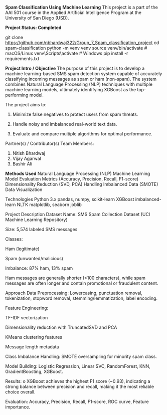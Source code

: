 **Spam Classification Using Machine Learning**
This project is a part of the AAI 501 course in the Applied Artificial Intelligence Program at the University of San Diego (USD).

**Project Status: Completed**

git clone https://github.com/nbhardwaj322/Group_7_Spam_classification_project
cd spam-classification
python -m venv venv
source venv/bin/activate    # macOS/Linux
venv\Scripts\activate       # Windows
pip install -r requirements.txt

**Project Intro / Objective**
The purpose of this project is to develop a machine learning-based SMS spam detection system capable of accurately classifying incoming messages as spam or ham (non-spam).
The system combines Natural Language Processing (NLP) techniques with multiple machine learning models, ultimately identifying XGBoost as the top-performing model.

The project aims to:

1) Minimize false negatives to protect users from spam threats.

2) Handle noisy and imbalanced real-world text data.

3) Evaluate and compare multiple algorithms for optimal performance.

Partner(s) / Contributor(s)
Team Members:

1) Nitish Bhardwaj
2) Vijay Agarwal
3) Bashir Ali

**Methods Used**
Natural Language Processing (NLP)
Machine Learning
Model Evaluation Metrics (Accuracy, Precision, Recall, F1-score)
Dimensionality Reduction (SVD, PCA)
Handling Imbalanced Data (SMOTE)
Data Visualization

Technologies
Python 3.x
pandas, numpy, scikit-learn
XGBoost
imbalanced-learn
NLTK
matplotlib, 
seaborn
joblib

Project Description
Dataset
Name: SMS Spam Collection Dataset (UCI Machine Learning Repository)

Size: 5,574 labeled SMS messages

Classes:

Ham (legitimate)

Spam (unwanted/malicious)

Imbalance: 87% ham, 13% spam

Ham messages are generally shorter (<100 characters), while spam messages are often longer and contain promotional or fraudulent content.

Approach
Data Preprocessing: Lowercasing, punctuation removal, tokenization, stopword removal, stemming/lemmatization, label encoding.

Feature Engineering:

TF-IDF vectorization

Dimensionality reduction with TruncatedSVD and PCA

KMeans clustering features

Message length metadata

Class Imbalance Handling: SMOTE oversampling for minority spam class.

Model Building: Logistic Regression, Linear SVC, RandomForest, KNN, GradientBoosting, XGBoost.

Results:
o	XGBoost achieves the highest F1 score (~0.93), indicating a strong balance between precision and recall, making it the most reliable choice overall.

Evaluation: Accuracy, Precision, Recall, F1-score, ROC curve, Feature importance.

